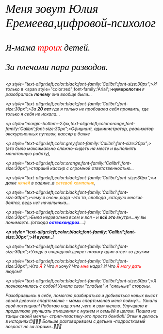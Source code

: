 <html>
<head>
<title>
Обо мне:
</title>
<meta charset="UTF-8">
    <meta name="viewport" content="width=device-width, initial-scale=1.0">
</head>
<i><p style="color:Black ;font-family:'Calibri';font-size:40px;">Меня зовут Юлия Еремеева,цифровой-психолог</p></i>
<i><p style="text-align:left;color:black;font-family:'Calibri';font-size:30px";>Я-мама <span style="color:red";>троих</span> детей.</p></i>
<i><p style="text-align:left;color:black;font-family:'Calibri';font-size:30px";>За плечами пара разводов.</p></i>

<i><p style="text-align:left;color:black;font-family:'Calibri';font-size:30px";>И только в </i><span style="color:red";font-family:'Arial';><b>нумерологии</b></span><i> я разобралась <b>почему</b> они вообще были...</i>

<i><p style="text-align:left;color:black;font-family:'Calibri';font-size:30px";>За <b>20 лет</b> где я только не пробовала себя проявить, где только я себя не искала... </p></i>

<i><p style="margin-bottom:-27px;text-align:left;color:orange;font-family:'Calibri';font-size:30px";>Официант, администратор, реализатор экскурсионных путевок, кассир в банке</p></i>

<i><p style="text-align:left;color:grey;font-family:'Calibri';font-size:20px";>(это было максимально сложно-сидеть на месте и выполнять монотонную работу),</p></i>

<i><p style="text-align:left;color:orange;font-family:'Calibri';font-size:30px";>старший кассир с огромной ответственностью...</p></i>

<i><p style="text-align:left;color:black;font-family:'Calibri';font-size:30px";>и даже <span style="color:orange"> няней </span> в садике..в <span style="color:orange"> сетевой компании</span>,

<i><p style="text-align:left;color:black;font-family:'Calibri';font-size:30px";>чему я очень рада -это та, свобода ,которую многие боятся, ведь нет начальника...</p></i>

<i><p style="text-align:left;color:black;font-family:'Calibri';font-size:30px";>Была недовольна всем и вся - и <b> всё это </b> внутри...ну вы понимаете..(отсюда <span style="color:blue"><b>остеохондроз</span></b>....)</p></i>

<b><p style="text-align:left;color:black;font-family:'Calibri';font-size:30px";>И вуаля..!</p></b>

<i><p style="text-align:left;color:black;font-family:'Calibri';font-size:30px";>Уходя в очередной декрет нахожу один ответ за другим</p></i>

<i><p style="text-align:left;color:black;font-family:'Calibri';font-size:30px";>Кто <span style="color:red"> Я </span> ? Что <span style="color:red"> я </span> хочу? Что <span style="color:red"> мне </span> надо? И Что <span style="color:red"> Я могу дать </span> людям?</p></i>

<i><p style="text-align:left;color:black;font-family:'Calibri';font-size:30px";>Я познакомилась с собой! Узнала свои "слабые" и "сильные" стороны. 


Разобравшись в себе, помогаю разбираться и добиваться новых высот своей девочке спортсменке - мамы спортсменов меня поймут...
Узнала свой потенциал! Работаю над этим ,чего и вам желаю..Улучшила и продолжаю улучшать отношения с мужем и семьёй в целом. Пошла на танцы своей мечты- стрип-пластику-это просто бомба!!! Этим я делюсь в историях😉💃🤸🧘
Больше разговариваем с детьми -подростковый возраст не за горами..🫣🤗😉
</body>
</html>
